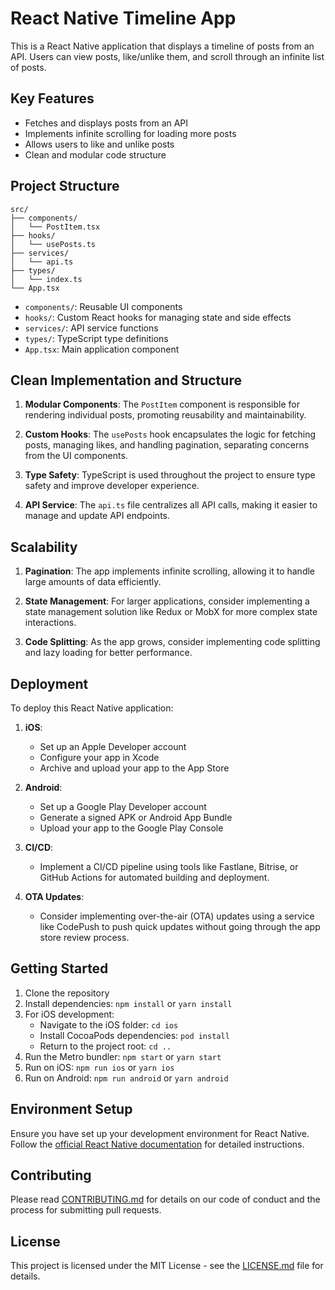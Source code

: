 # React Native Timeline App

This is a React Native application that displays a timeline of posts from an API. Users can view posts, like/unlike them, and scroll through an infinite list of posts.

## Key Features

- Fetches and displays posts from an API
- Implements infinite scrolling for loading more posts
- Allows users to like and unlike posts
- Clean and modular code structure

## Project Structure

```
src/
├── components/
│   └── PostItem.tsx
├── hooks/
│   └── usePosts.ts
├── services/
│   └── api.ts
├── types/
│   └── index.ts
└── App.tsx
```

- `components/`: Reusable UI components
- `hooks/`: Custom React hooks for managing state and side effects
- `services/`: API service functions
- `types/`: TypeScript type definitions
- `App.tsx`: Main application component

## Clean Implementation and Structure

1. **Modular Components**: The `PostItem` component is responsible for rendering individual posts, promoting reusability and maintainability.

2. **Custom Hooks**: The `usePosts` hook encapsulates the logic for fetching posts, managing likes, and handling pagination, separating concerns from the UI components.

3. **Type Safety**: TypeScript is used throughout the project to ensure type safety and improve developer experience.

4. **API Service**: The `api.ts` file centralizes all API calls, making it easier to manage and update API endpoints.

## Scalability

1. **Pagination**: The app implements infinite scrolling, allowing it to handle large amounts of data efficiently.

2. **State Management**: For larger applications, consider implementing a state management solution like Redux or MobX for more complex state interactions.

3. **Code Splitting**: As the app grows, consider implementing code splitting and lazy loading for better performance.

## Deployment

To deploy this React Native application:

1. **iOS**:
   - Set up an Apple Developer account
   - Configure your app in Xcode
   - Archive and upload your app to the App Store

2. **Android**:
   - Set up a Google Play Developer account
   - Generate a signed APK or Android App Bundle
   - Upload your app to the Google Play Console

3. **CI/CD**:
   - Implement a CI/CD pipeline using tools like Fastlane, Bitrise, or GitHub Actions for automated building and deployment.

4. **OTA Updates**:
   - Consider implementing over-the-air (OTA) updates using a service like CodePush to push quick updates without going through the app store review process.

## Getting Started

1. Clone the repository
2. Install dependencies: `npm install` or `yarn install`
3. For iOS development:
   - Navigate to the iOS folder: `cd ios`
   - Install CocoaPods dependencies: `pod install`
   - Return to the project root: `cd ..`
4. Run the Metro bundler: `npm start` or `yarn start`
5. Run on iOS: `npm run ios` or `yarn ios`
6. Run on Android: `npm run android` or `yarn android`

## Environment Setup

Ensure you have set up your development environment for React Native. Follow the [official React Native documentation](https://reactnative.dev/docs/environment-setup) for detailed instructions.

## Contributing

Please read [CONTRIBUTING.md](CONTRIBUTING.md) for details on our code of conduct and the process for submitting pull requests.

## License

This project is licensed under the MIT License - see the [LICENSE.md](LICENSE.md) file for details.
